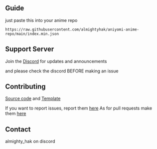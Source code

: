 ## Guide

just paste this into your anime repo 
```
https://raw.githubusercontent.com/almightyhak/aniyomi-anime-repo/main/index.min.json
```

## Support Server

Join the [Discord](https://discord.gg/vut4mmXQzU) for updates and announcements

and please check the discord BEFORE making an issue

## Contributing

[Source code](https://github.com/almightyhak/aniyomi-extensions) and [Template](https://github.com/aniyomiorg/aniyomi-extensions/blob/master/CONTRIBUTING.md)

If you want to report issues, report them [here](https://github.com/almightyhak/aniyomi-extensions/issues) As for pull requests make them [here](https://github.com/almightyhak/aniyomi-extensions/pulls)

## Contact

almighty_hak on discord
